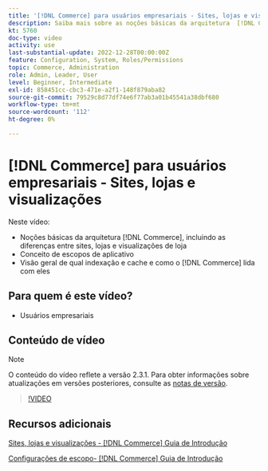 ```yaml
---
title: '[!DNL Commerce] para usuários empresariais - Sites, lojas e visualizações'
description: Saiba mais sobre as noções básicas da arquitetura  [!DNL Commerce] , incluindo as diferenças entre sites, lojas, exibições de loja e escopos de aplicativo. Entender a indexação e o armazenamento em cache.
kt: 5760
doc-type: video
activity: use
last-substantial-update: 2022-12-28T00:00:00Z
feature: Configuration, System, Roles/Permissions
topic: Commerce, Administration
role: Admin, Leader, User
level: Beginner, Intermediate
exl-id: 858451cc-cbc3-471e-a2f1-148f879aba82
source-git-commit: 79529c8d77df74e6f77ab3a01b45541a38dbf680
workflow-type: tm+mt
source-wordcount: '112'
ht-degree: 0%

---
```


# [!DNL Commerce] para usuários empresariais - Sites, lojas e visualizações

Neste vídeo:

- Noções básicas da arquitetura [!DNL Commerce], incluindo as diferenças entre sites, lojas e visualizações de loja
- Conceito de escopos de aplicativo
- Visão geral de qual indexação e cache e como o [!DNL Commerce] lida com eles

## Para quem é este vídeo?

- Usuários empresariais

## Conteúdo de vídeo

>[!NOTE]
>
>O conteúdo do vídeo reflete a versão 2.3.1. Para obter informações sobre atualizações em versões posteriores, consulte as [notas de versão](https://experienceleague.adobe.com/docs/commerce-operations/release/notes/overview.html).

>[!VIDEO](https://video.tv.adobe.com/v/35945?quality=12&learn=on)

## Recursos adicionais

[Sites, lojas e visualizações - [!DNL Commerce] Guia de Introdução](https://experienceleague.adobe.com/docs/commerce-admin/start/setup/websites-stores-views.html)

[Configurações de escopo- [!DNL Commerce] Guia de Introdução](https://experienceleague.adobe.com/docs/commerce-admin/start/setup/websites-stores-views.html#scope-settings)
